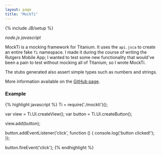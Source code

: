 ```yaml
---
layout: page
title: "MockTi"
---
```

{% include JB/setup %}

*node.js javascript*

MockTi is a mocking framework for Titanium. It uses the `api.jsca` to create
an entire fake `Ti` namespace. I made it during the course of writing the
Rutgers Mobile App; I wanted to test some new functionality that would've been
a pain to test without mocking all of Titanium, so I wrote MockTi.

The stubs generated also assert simple types such as numbers and strings.

More information available on the [GitHub page](https://github.com/rf/mockti).

### Example

{% highlight javascript %}
Ti = require('./mockti')();

var view = Ti.UI.createView();
var button = Ti.UI.createButton();

view.add(button);

button.addEventListener('click', function () {
  console.log('button clicked!');
});

button.fireEvent('click');
{% endhighlight %}
